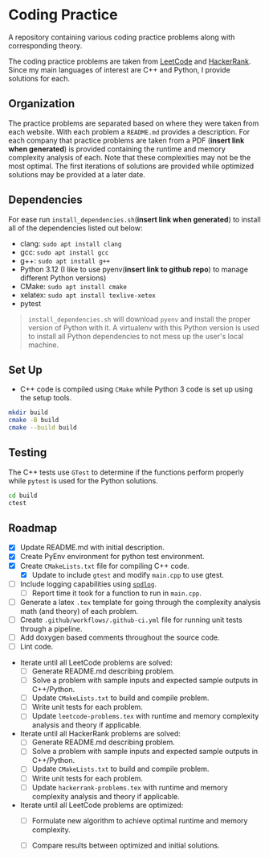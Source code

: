 # Coding Practice
A repository containing various coding practice problems along with corresponding theory.

The coding practice problems are taken from [LeetCode](https://leetcode.com/) and [HackerRank](https://www.hackerrank.com/). Since my main languages of interest are C++ and Python, I provide solutions for each.

## Organization

The practice problems are separated based on where they were taken from each website. With each problem a `README.md` provides a description. For each company that practice problems are taken from a PDF (**insert link when generated**) is provided containing the runtime and memory complexity analysis of each. Note that these complexities may not be the most optimal. The first iterations of solutions are provided while optimized solutions may be provided at a later date.

## Dependencies
For ease run `install_dependencies.sh`(**insert link when generated**) to install all of the dependencies listed out below:
- clang: `sudo apt install clang`
- gcc: `sudo apt install gcc`
- g++: `sudo apt install g++`
- Python 3.12 (I like to use pyenv(**insert link to github repo**) to manage different Python versions)
- CMake: `sudo apt install cmake`
- xelatex: `sudo apt install texlive-xetex`
- pytest

> `install_dependencies.sh` will download `pyenv` and install the proper version of Python with it. A virtualenv with this Python version is used to install all Python dependencies to not mess up the user's local machine. 

## Set Up
- C++ code is compiled using `CMake` while Python 3 code is set up using the setup tools.
```bash
mkdir build
cmake -B build
cmake --build build
```

## Testing
The C++ tests use `GTest` to determine if the functions perform properly while `pytest` is used for the Python solutions.
```bash
cd build
ctest
```

## Roadmap

- [x] Update README.md with initial description.
- [x] Create PyEnv environment for python test environment.
- [x] Create `CMakeLists.txt` file for compiling C++ code.
  - [x] Update to include `gtest` and modify `main.cpp` to use gtest.
- [ ] Include logging capabilities using [`spdlog`](https://github.com/gabime/spdlog).
  - [ ] Report time it took for a function to run in `main.cpp`.
- [ ] Generate a latex `.tex` template for going through the complexity analysis math (and theory) of each problem.
- [ ] Create `.github/workflows/.github-ci.yml` file for running unit tests through a pipeline.
- [ ] Add doxygen based comments throughout the source code.
- [ ] Lint code.
- Iterate until all LeetCode problems are solved:
  - [ ] Generate README.md describing problem.
  - [ ] Solve a problem with sample inputs and expected sample outputs in C++/Python.
  - [ ] Update `CMakeLists.txt` to build and compile problem.
  - [ ] Write unit tests for each problem.
  - [ ] Update `leetcode-problems.tex` with runtime and memory complexity analysis and theory if applicable.
- Iterate until all HackerRank problems are solved:
  - [ ] Generate README.md describing problem.
  - [ ] Solve a problem with sample inputs and expected sample outputs in C++/Python.
  - [ ] Update `CMakeLists.txt` to build and compile problem.
  - [ ] Write unit tests for each problem.
  - [ ] Update `hackerrank-problems.tex` with runtime and memory complexity analysis and theory if applicable.
- Iterate until all LeetCode problems are optimized:
  - [ ] Formulate new algorithm to achieve optimal runtime and memory complexity.
  - [ ] Compare results between optimized and initial solutions.



